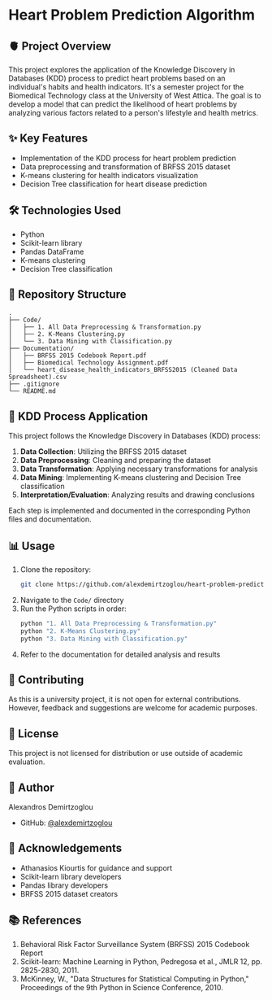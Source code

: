 # Heart Problem Prediction Algorithm

## 🫀 Project Overview

This project explores the application of the Knowledge Discovery in Databases (KDD) process to predict heart problems based on an individual's habits and health indicators. It's a semester project for the Biomedical Technology class at the University of West Attica. The goal is to develop a model that can predict the likelihood of heart problems by analyzing various factors related to a person's lifestyle and health metrics.

## ✨ Key Features

- Implementation of the KDD process for heart problem prediction
- Data preprocessing and transformation of BRFSS 2015 dataset
- K-means clustering for health indicators visualization
- Decision Tree classification for heart disease prediction

## 🛠️ Technologies Used

- Python
- Scikit-learn library
- Pandas DataFrame
- K-means clustering
- Decision Tree classification

## 📁 Repository Structure

```
.
├── Code/
│   ├── 1. All Data Preprocessing & Transformation.py
│   ├── 2. K-Means Clustering.py
│   └── 3. Data Mining with Classification.py
├── Documentation/
│   ├── BRFSS 2015 Codebook Report.pdf
│   ├── Biomedical Technology Assignment.pdf
│   └── heart_disease_health_indicators_BRFSS2015 (Cleaned Data Spreadsheet).csv
├── .gitignore
└── README.md
```

## 🚀 KDD Process Application

This project follows the Knowledge Discovery in Databases (KDD) process:

1. **Data Collection**: Utilizing the BRFSS 2015 dataset
2. **Data Preprocessing**: Cleaning and preparing the dataset
3. **Data Transformation**: Applying necessary transformations for analysis
4. **Data Mining**: Implementing K-means clustering and Decision Tree classification
5. **Interpretation/Evaluation**: Analyzing results and drawing conclusions

Each step is implemented and documented in the corresponding Python files and documentation.

## 📊 Usage

1. Clone the repository:
   ```sh
   git clone https://github.com/alexdemirtzoglou/heart-problem-prediction.git
   ```
2. Navigate to the `Code/` directory
3. Run the Python scripts in order:
   ```sh
   python "1. All Data Preprocessing & Transformation.py"
   python "2. K-Means Clustering.py"
   python "3. Data Mining with Classification.py"
   ```
4. Refer to the documentation for detailed analysis and results

## 🤝 Contributing

As this is a university project, it is not open for external contributions. However, feedback and suggestions are welcome for academic purposes.

## 📝 License

This project is not licensed for distribution or use outside of academic evaluation.

## 👤 Author

Alexandros Demirtzoglou
- GitHub: [@alexdemirtzoglou](https://github.com/alexdemirtzoglou)

## 🙏 Acknowledgements

- Athanasios Kiourtis for guidance and support
- Scikit-learn library developers
- Pandas library developers
- BRFSS 2015 dataset creators

## 📚 References

1. Behavioral Risk Factor Surveillance System (BRFSS) 2015 Codebook Report
2. Scikit-learn: Machine Learning in Python, Pedregosa et al., JMLR 12, pp. 2825-2830, 2011.
3. McKinney, W., "Data Structures for Statistical Computing in Python," Proceedings of the 9th Python in Science Conference, 2010.
